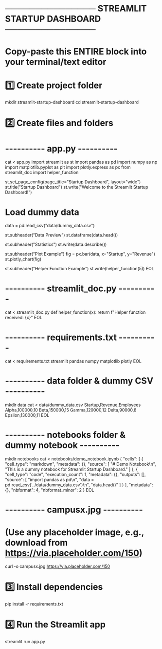 # ─────────────── STREAMLIT STARTUP DASHBOARD ───────────────
# Copy-paste this ENTIRE block into your terminal/text editor

# 1️⃣ Create project folder
mkdir streamlit-startup-dashboard
cd streamlit-startup-dashboard

# 2️⃣ Create files and folders

# ---------- app.py ----------
cat <<EOL > app.py
import streamlit as st
import pandas as pd
import numpy as np
import matplotlib.pyplot as plt
import plotly.express as px
from streamlit_doc import helper_function

st.set_page_config(page_title="Startup Dashboard", layout="wide")
st.title("Startup Dashboard")
st.write("Welcome to the Streamlit Startup Dashboard!")

# Load dummy data
data = pd.read_csv("data/dummy_data.csv")

st.subheader("Data Preview")
st.dataframe(data.head())

st.subheader("Statistics")
st.write(data.describe())

st.subheader("Plot Example")
fig = px.bar(data, x="Startup", y="Revenue")
st.plotly_chart(fig)

st.subheader("Helper Function Example")
st.write(helper_function(5))
EOL

# ---------- streamlit_doc.py ----------
cat <<EOL > streamlit_doc.py
def helper_function(x):
    return f"Helper function received: {x}"
EOL

# ---------- requirements.txt ----------
cat <<EOL > requirements.txt
streamlit
pandas
numpy
matplotlib
plotly
EOL

# ---------- data folder & dummy CSV ----------
mkdir data
cat <<EOL > data/dummy_data.csv
Startup,Revenue,Employees
Alpha,100000,10
Beta,150000,15
Gamma,120000,12
Delta,90000,8
Epsilon,130000,11
EOL

# ---------- notebooks folder & dummy notebook ----------
mkdir notebooks
cat <<EOL > notebooks/demo_notebook.ipynb
{
 "cells": [
  {
   "cell_type": "markdown",
   "metadata": {},
   "source": [
    "# Demo Notebook\\n",
    "This is a dummy notebook for Streamlit Startup Dashboard."
   ]
  },
  {
   "cell_type": "code",
   "execution_count": 1,
   "metadata": {},
   "outputs": [],
   "source": [
    "import pandas as pd\\n",
    "data = pd.read_csv('../data/dummy_data.csv')\\n",
    "data.head()"
   ]
  }
 ],
 "metadata": {},
 "nbformat": 4,
 "nbformat_minor": 2
}
EOL

# ---------- campusx.jpg ----------
# (Use any placeholder image, e.g., download from https://via.placeholder.com/150)
curl -o campusx.jpg https://via.placeholder.com/150

# 3️⃣ Install dependencies
pip install -r requirements.txt

# 4️⃣ Run the Streamlit app
streamlit run app.py
